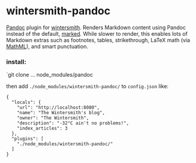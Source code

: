 # wintersmith-pandoc

[Pandoc](http://johnmacfarlane.net/pandoc/) plugin for [wintersmith](https://github.com/jnordberg/wintersmith). Renders Markdown content using Pandoc instead of the default, [marked](https://github.com/chjj/marked). While slower to render, this enables lots of Markdown extras such as footnotes, tables, strikethrough, LaTeX math (via [MathML](http://www.mathjax.com)), and smart punctuation.

### install:

`git clone ... node_modules/pandoc
  
then add `./node_modules/wintersmith-pandoc/` to `config.json` like:

    {
      "locals": {
        "url": "http://localhost:8080",
        "name": "The Wintersmith's blog",
        "owner": "The Wintersmith",
        "description": "-32°C ain't no problems!",
        "index_articles": 3
      },
      "plugins": [
        "./node_modules/wintersmith-pandoc/"
      ]
    }
